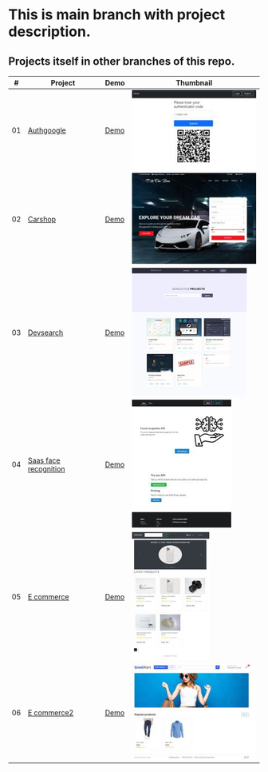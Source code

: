 # This is main branch with project description.
## Projects itself in other branches of this repo.

|  #  | Project  | Demo          |Thumbnail|
| :-: | -------- | ------------- |---------|
|01| [Authgoogle](https://github.com/xml12333/djangoPy/tree/01-authgoogle)| [Demo](https://nikt-django-authgoogle.netlify.app/)| ![Thumbnail](info/01-authgoogle/info_thumbnail.jpg)|
|02| [Carshop](https://github.com/xml12333/djangoPy/tree/02-carshop)| [Demo](https://nikt-django-carshop.netlify.app/)| ![Thumbnail](info/02-carshop/info_thumbnail.jpg)|
|03| [Devsearch](https://github.com/xml12333/djangoPy/tree/03-devsearch)| [Demo](https://nikt-django-devsearch.netlify.app/)| ![Thumbnail](info/03-devsearch/info_thumbnail.jpg)|
|04| [Saas face recognition](https://github.com/xml12333/djangoPy/tree/04-saas-face-recognition)| [Demo](https://nikt-django-saas-face-recognition.netlify.app/)| ![Thumbnail](info/04-saas-face-recognition/info_thumbnail.jpg)|
|05| [E commerce](https://github.com/xml12333/djangoPy/tree/05-e-commerce)| [Demo](https://nikt-django-e-commerce.netlify.app/)| ![Thumbnail](info/05-e-commerce/info_thumbnail.jpg)|
|06| [E commerce2](https://github.com/xml12333/djangoPy/tree/06-e-commerce2)| [Demo](https://nikt-django-e-commerce2.netlify.app/)| ![Thumbnail](info/06-e-commerce2/info_thumbnail.jpg)|
